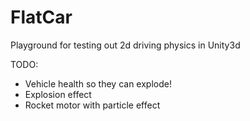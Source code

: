 # FlatCar
Playground for testing out 2d driving physics in Unity3d

TODO:

- Vehicle health so they can explode!
- Explosion effect
- Rocket motor with particle effect
